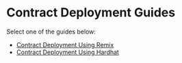 # Contract Deployment Guides

Select one of the guides below:

* [Contract Deployment Using Remix](./remix.md)
* [Contract Deployment Using Hardhat](./hardhat.md)
